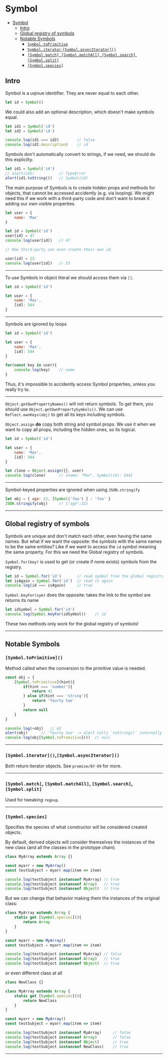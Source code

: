 # Symbol

- [Symbol](#symbol)
	- [Intro](#intro)
	- [Global registry of symbols](#global-registry-of-symbols)
	- [Notable Symbols](#notable-symbols)
		- [`Symbol.toPrimitive`](#symboltoprimitive)
		- [`Symbol.iterator`,`[Symbol.asyncIterator]()`](#symboliteratorsymbolasynciterator)
		- [`[Symbol.match]`, `[Symbol.matchAll]`, `[Symbol.search]`, `[Symbol.split]`](#symbolmatch-symbolmatchall-symbolsearch-symbolsplit)
		- [`[Symbol.species]`](#symbolspecies)


## Intro

Symbol is a uqinue identifier. They are never equal to each other.

```javascript
let id = Symbol()
```

We could also add an optional description, which doesn't make symbols equal. 

```javascript
let id1 = Symbol('id')
let id2 = Symbol('id')

console.log(id1 === id2)		// false
console.log(id1.description)	// id
```

Symbols don't automatically convert to strings, if we need, we should do this explicilty. 

```javascript
let id1 = Symbol('id')
// alert(id1)			// TypeError
alert(id1.toString())	// Symbol(id)
```

The main purpose of Symbols is to create hidden props and methods for objects, that cannot be accessed accidently (e.g. via looping). We might need this if we work with a third-party code and don't want to break it adding our own visible properties. 

```javascript
let user = {
	name: 'Max'
}

let id = Symbol('id')
user[id] = 47
console.log(user[id])	// 47

// Now third-party can even create their own id.

user[id] = 23
console.log(user[id])	// 23
```

***

To use Symbols in object literal we should access them via `[]`.

```javascript
let id = Symbol('id')

let user = {
	name: 'Max',
	[id]: 544
}
```

***

Symbols are ignored by loops

```javascript
let id = Symbol('id')

let user = {
	name: 'Max',
	[id]: 544
}

for(const key in user){
	console.log(key)	// name
}
```

Thus, it's impossible to accidently access Symbol properties, unless you really try to.

***

`Object.getOwnPropertyNames()` will not return symbols. To get them, you should use `Object.getOwnPropertySymbols()`. We can use `Reflect.ownKeys(obj)` to get all its keys including symbols.

`Object.assign` **do** copy both string and symbol props. We use it when we want to copy all props, including the hidden ones, so its logical.  

```javascript
let id = Symbol('id')

let user = {
	name: 'Max',
	[id]: 544
}

let clone = Object.assign({}, user)
console.log(clone)		// {name: "Max", Symbol(id): 544}
```

***

Symbol-keyed properties are ignored when using `JSON.stringify`

```javascript
let obj = { age: 22, [Symbol('foo') ] : 'foo' }
JSON.stringify(obj)		// {"age":22}
```

***


## Global registry of symbols

Symbols are unique and don't match each other, even having the same names. But what if we want the opposite: the symbols with the same names to be the same entities? Like if we want to access the `id` symbol meaning the same property. For this we need the Global registry of symbols. 

`Symbol.for(key)` is used to get (or create if none exists) symbols from the registry.

```javascript
let id = Symbol.for('id')		// read symbol from the global registry (or create if it didn't existed)
let isAgain = Symbol.for('id')	// read it again
console.log(id === isAgain)		// true
```

`Symbol.keyFor(sym)` does the opposite: takes the link to the symbol are returns its name

```javascript
let idSymbol = Symbol.for('id')
console.log(Symbol.keyFor(idSymbol))	// id
```

These two methods only work for the global registry of symbols!

***


## Notable Symbols

### `[Symbol.toPrimitive]()`

Method called when the conversion to the primitive value is needed.

```javascript
const obj = {
	[Symbol.toPrimitive](hint){
		if(hint === 'number'){
			return 42
		} else if(hint === 'string'){
			return 'fourty two'
		}
		return null
	}
}

console.log(+obj)	// 42
alert(obj)		// 'fourty two' -> alert calls `toString()` internally
console.log(obj[Symbol.toPromitive]())	// null
```

***


### `[Symbol.iterator]()`,`[Symbol.asyncIterator]()`

Both return iterator objects. See `promise/07-09` for more. 

***


### `[Symbol.match]`, `[Symbol.matchAll]`, `[Symbol.search]`, `[Symbol.split]`

Used for tweaking `regexp`.

***


### `[Symbol.species]`

Specifies the species of what constructor will be considered created objects.

By default, derived objects will consider themselves the instances of the new class (and all the classes in the prototype chain).

```javascript
class MyArray extends Array {}

const myarr = new MyArray()
const testSubject = myarr.map(item => item)

console.log(testSubject instanceof MyArray)	// true
console.log(testSubject instanceof Array)	// true
console.log(testSubject instanceof Object)	// true
```

But we can change that behavior making them the instances of the original class:

```javascript
class MyArray extends Array {
	static get [Symbol.species](){
		return Array
	}
}

const myarr = new MyArray()
const testSubject = myarr.map(item => item)

console.log(testSubject instanceof MyArray)	// false
console.log(testSubject instanceof Array)	// true
console.log(testSubject instanceof Object)	// true
```

or even different class at all

```javascript
class NewClass {}

class MyArray extends Array {
	static get [Symbol.species](){
		return NewClass
	}
}

const myarr = new MyArray()
const testSubject = myarr.map(item => item)

console.log(testSubject instanceof MyArray)		// false
console.log(testSubject instanceof Array)		// false
console.log(testSubject instanceof Object)		// true
console.log(testSubject instanceof NewClass)	// true
```

***



